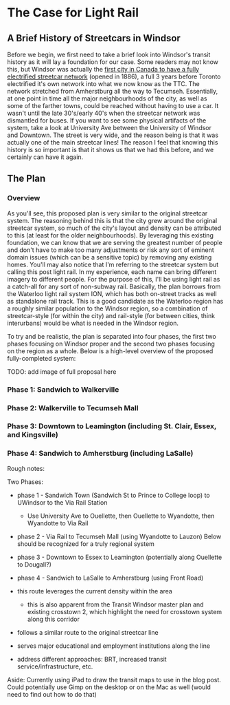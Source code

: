 # The Case for Light Rail

## A Brief History of Streetcars in Windsor

Before we begin, we first need to take a brief look into Windsor's transit history as it will lay a foundation for our case. Some readers may not know this, but Windsor was actually the [first city in Canada to have a fully electrified streetcar network](https://en.wikipedia.org/wiki/Windsor,_Ontario_Streetcar_System) (opened in 1886), a full 3 years before Toronto electrified it's own network into what we now know as the TTC. The network stretched from Amherstburg all the way to Tecumseh. Essentially, at one point in time all the major neighbourhoods of the city, as well as some of the farther towns, could be reached without having to use a car. It wasn't until the late 30's/early 40's when the streetcar network was dismantled for buses. If you want to see some physical artifacts of the system, take a look at University Ave between the University of Windsor and Downtown. The street is very wide, and the reason being is that it was actually one of the main streetcar lines! The reason I feel that knowing this history is so important is that it shows us that we had this before, and we certainly can have it again.

## The Plan

### Overview

As you'll see, this proposed plan is very similar to the original streetcar system. The reasoning behind this is that the city grew around the original streetcar system, so much of the city's layout and density can be attributed to this (at least for the older neighbourhoods). By leveraging this existing foundation, we can know that we are serving the greatest number of people and don't have to make too many adjustments or risk any sort of eminent domain issues (which can be a sensitive topic) by removing any existing homes. You'll may also notice that I'm referring to the streetcar system but calling this post light rail. In my experience, each name can bring different imagery to different people. For the purpose of this, I'll be using light rail as a catch-all for any sort of non-subway rail. Basically, the plan borrows from the Waterloo light rail system ION, which has both on-street tracks as well as standalone rail track. This is a good candidate as the Waterloo region has a roughly similar population to the Windsor region, so a combination of streetcar-style (for within the city) and rail-style (for between cities, think interurbans) would be what is needed in the Windsor region.

To try and be realistic, the plan is separated into four phases, the first two phases focusing on Windsor proper and the second two phases focusing on the region as a whole. Below is a high-level overview of the proposed fully-completed system:

TODO: add image of full proposal here

### Phase 1: Sandwich to Walkerville

### Phase 2: Walkerville to Tecumseh Mall

### Phase 3: Downtown to Leamington (including St. Clair, Essex, and Kingsville)

### Phase 4: Sandwich to Amherstburg (including LaSalle)

Rough notes:

Two Phases:
- phase 1 - Sandwich Town (Sandwich St to Prince to College loop) to UWindsor to the Via Rail Station
  - Use University Ave to Ouellette, then Ouellette to Wyandotte, then Wyandotte to Via Rail
- phase 2 - Via Rail to Tecumseh Mall (using Wyandotte to Lauzon)
Below should be recognized for a truly regional system
- phase 3 - Downtown to Essex to Leamington (potentially along Ouellette to Dougall?)
- phase 4 - Sandwich to LaSalle to Amherstburg (using Front Road)


- this route leverages the current density within the area
  - this is also apparent from the Transit Windsor master plan and existing crosstown 2, which highlight the need for crosstown system along this corridor
- follows a similar route to the original streetcar line
- serves major educational and employment institutions along the line

- address different approaches: BRT, increased transit service/infrastructure, etc.

Aside:
Currently using iPad to draw the transit maps to use in the blog post. Could potentially use Gimp on the desktop or on the Mac as well (would need to find out how to do that)